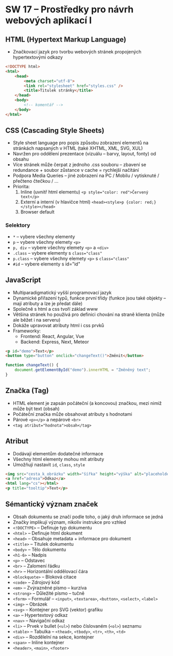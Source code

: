# SW 17 – Prostředky pro návrh webových aplikací I

## HTML (Hypertext Markup Language)

* Značkovací jazyk pro tvorbu webových stránek propojených hypertextovými odkazy

``` html
<!DOCTYPE html>
<html>
    <head>
        <meta charset="utf-8">
        <link rel="stylesheet" href="styles.css" />
        <title>Titulek stránky</title>
    </head>
    <body>
        <!-- komentář -->
    </body>
</html>
```

## CSS (Cascading Style Sheets)

* Style sheet language pro popis způsobu zobrazení elementů na stránkách napsaných v HTML (také XHTML, XML, SVG, XUL)
* Navržen pro oddělení prezentace (vizuálu – barvy, layout, fonty) od obsahu
* Více stránek může čerpat z jednoho .css souboru – zbavení se redundance + soubor zůstance v cache = rychlejší načítání
* Podpora Media Queries – jiné zobrazení na PC / Mobilu / vytisknuté / přečteno čtečkou / ...
* Priorita:
  1. Inline (uvnitř html elementu) `<p style="color: red">Červený text</p>`
  2. Externí a interní (v hlavičce html) `<head><style>p {color: red;}</style></head>`
  3. Browser default

### Selektory

* `*` – vybere všechny elementy
* `p` – vybere všechny elemety `<p>`
* `p, div` – vybere všechny elemety `<p>` a `<div>`
* `.class` – vybere elementy s `class="class"`
* `p.class` – vybere všechny elemety `<p>` s `class="class"`
* `#id` – vybere elementy s id="id"

## JavaScript

* Multiparadigmatický vyšší programovací jazyk
* Dynamické přiřazení typů, funkce první třídy (funkce jsou také objekty – mají atributy a lze je předat dále)
* Společně s html a css tvoří základ www
* Většina stránek ho používá pro definici chování na straně klienta (může ale běžet i na serveru)
* Dokáže upravovat atributy html i css prvků
* Frameworky:
  * Frontend: React, Angular, Vue
  * Backend: Express, Next, Meteor

``` html
<p id="demo">Text</p>
<button type="button" onclick="changeText()">Změnit</button>
```

``` javascript
function changeText() {
    document.getElementById("demo").innerHTML = "Změněný text";
}
```

## Značka (Tag)

* HTML element je zapsán počáteční (a koncovou) značkou, mezi nimiž může být text (obsah)
* Počáteční značka může obsahovat atributy s hodnotami
* Párové `<p></p>` a nepárové `<br>`
* `<tag atribut="hodnota">obsah</tag>`

## Atribut

* Dodávají elementům dodatečné informace
* Všechny html elementy mohou mít atributy
* Umožňují nastavit `id`, `class`, `style`

``` html
<img src="cesta_k_obrázku" width="šířka" height="výška" alt="placeholder">
<a href="adresa">Odkaz</a>
<html lang="cs"></html>
<p title="tooltip">Text</p> 
```

## Sémantický význam značek

* Obsah dokumentu se značí podle toho, o jaký druh informace se jedná
* Značky implikují význam, nikoliv instrukce pro vzhled
* `<!DOCTYPE>` – Definuje typ dokumentu
* `<html>` – Definuje html dokument
* `<head>` – Obsahuje metadata + informace pro dokument
* `<title>` – Titulek dokumentu
* `<body>` – Tělo dokumentu
* `<h1-6>` – Nadpis
* `<p>` – Odstavec
* `<br>` – Zalomení řádku
* `<hr>` – Horizontální oddělovací čára
* `<blockquote>` – Bloková citace
* `<code>` – Zdrojový kód
* `<em>` – Zvýrazněné písmo – kurzíva
* `<strong>` – Důležité písmo – tučně
* `<form>` – Formulář – `<input>`, `<textarea>`, `<button>`, `<select>`, `<label>`
* `<img>` – Obrázek
* `<svg>` – Kontejner pro SVG (vektor) grafiku
* `<a>` – Hypertextový odkaz
* `<nav>` – Navigační odkaz
* `<li>` – Prvek v bullet (`<ul>`) nebo číslovaném (`<ol>`) seznamu
* `<table>` – Tabulka – `<thead>`, `<tbody>`, `<tr>`, `<th>`, `<td>`
* `<div>` – Rozdělelní na sekce, kontejner
* `<span>` – Inline kontejner
* `<header>`, `<main>`, `<footer>`
